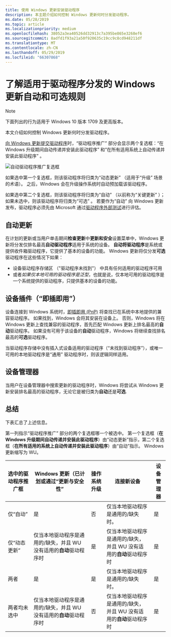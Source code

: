 ```yaml
---
title: 使用 Windows 更新安装驱动程序
description: 本主题介绍如何控制 Windows 更新何时分发驱动程序。
ms.date: 05/28/2019
ms.topic: article
ms.localizationpriority: medium
ms.openlocfilehash: 38052a3ea40526dd32913c7a395be865e3268ef6
ms.sourcegitcommit: 8adfd1f93a21a50f920635c19cc9c8cd948211df
ms.translationtype: MT
ms.contentlocale: zh-CN
ms.lasthandoff: 05/29/2019
ms.locfileid: "66307868"
---
```

# <a name="understanding-windows-update-automatic-and-optional-rules-for-driver-distribution"></a>了解适用于驱动程序分发的 Windows 更新自动和可选规则

> [!NOTE]
> 下面列出的行为适用于 Windows 10 版本 1709 及更高版本。

本文介绍如何控制 Windows 更新何时分发驱动程序。

[向 Windows 更新提交驱动程序](publish-a-driver-to-windows-update.md)时，“驱动程序推广”  部分会显示两个复选框：“在 Windows 升级期间自动传递并安装此驱动程序”  和“在所有适用系统上自动传递并安装此驱动程序”  。

![自动驱动程序推广复选框](images/automatic-driver-promotion-options.png)

如果选中第一个复选框，则该驱动程序将归类为“动态更新”  （适用于“升级”  场景的术语）。 之后，Windows 会在升级操作系统时自动预加载该驱动程序。

如果选中第二个复选框，则该驱动程序将归类为“自动”  （以前称为“关键更新”  ）；如果未选中，则该驱动程序将归类为“可选”  。  若要作为“自动”  向 Windows 更新发布，驱动程序必须先由 Microsoft 通过[驱动程序外部测试](driver-flighting.md)进行评估。

## <a name="automatic-updates"></a>自动更新

在计划的更新或当用户单击期间**检查更新**中**更新和安全**设置菜单中，Windows 更新将分发仅排名最高**自动驱动程序**适用于系统的设备。 **自动将驱动程序**是系统或提供收件箱驱动程序，它提供了基本的设备的功能。 Windows 更新将仅分发**可选**驱动程序在这些情况下如果：

* 设备驱动程序存储区 （"驱动程序未找到"） 中具有任何适用的驱动程序可用
* 或者*如果仅本地可用的驱动程序是泛型*，也就是说，仅本地可用的驱动程序是一个系统提供的驱动程序，只提供基本的设备的功能。

## <a name="device-plug-in-plug-and-play"></a>设备插件（“即插即用”）

设备连接到 Windows 系统时，[即插即用 (PnP)](../kernel/introduction-to-plug-and-play.md) 将查找已在系统中本地提供的兼容驱动程序。 如果找到，Windows 会将其安装在设备上。 否则，Windows 将在 Windows 更新上查找兼容的驱动程序，首先匹配 Windows 更新上排名最高的**自动**驱动程序。 如果没有可用于该设备的**自动**驱动程序，Windows 将继续查找排名最高的**可选**驱动程序。

当驱动程序存储中没有插入式设备适用的驱动程序（“未找到驱动程序”），或唯一可用的本地驱动程序是“通用”  驱动程序时，则该逻辑同样适用。

## <a name="device-manager"></a>设备管理器

当用户在设备管理器中搜索更新的驱动程序时，Windows 将尝试从 Windows 更新安装排名最高的驱动程序，无论它是被归类为**自动**还是**可选**.

## <a name="summary"></a>总结

下表汇总了上述信息。

第一列指示“驱动程序推广”  部分的两个复选框哪一个被选中。
第一个复选框（**在 Windows 升级期间自动传递并安装此驱动程序**）由“动态更新”指示，第二个复选框（**在所有适用的系统上自动传递并安装此驱动程序**）由“自动”指示。 Windows 更新缩写为 WU。

|选中的驱动程序推广框|Windows 更新（已计划或通过“更新与安全性”|操作系统升级|连接新设备|设备管理器|
|-|-|-|-|-|
|仅“自动”|是|否|仅当本地驱动程序是通用的/缺失时。|是|
|仅“动态更新”|仅当本地驱动程序是通用的/缺失，并且 WU 没有适用的**自动**驱动程序时|是|仅当本地驱动程序是通用的/缺失，并且 WU 没有适用的**自动**驱动程序时|是|
|两者|是|是|仅当本地驱动程序是通用的/缺失时。|是|
|两者均未选中|仅当本地驱动程序是通用的/缺失，并且 WU 没有适用的**自动**驱动程序时|否|仅当本地驱动程序是通用的/缺失，并且 WU 没有适用的**自动**驱动程序时|是|

<!--use word generic? or just condense descriptive text?-->
